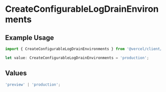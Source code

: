 # CreateConfigurableLogDrainEnvironments

## Example Usage

```typescript
import { CreateConfigurableLogDrainEnvironments } from '@vercel/client/models/operations';

let value: CreateConfigurableLogDrainEnvironments = 'production';
```

## Values

```typescript
'preview' | 'production';
```
